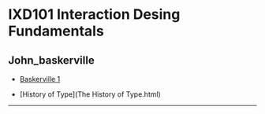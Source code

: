 IXD101 Interaction Desing Fundamentals 
======================================

John_baskerville
-----------------

- [Baskerville 1](https://cwallen199.github.io/John_baskerville/john-baskerville1.html)

- [History of Type](The History of Type.html)
--------------------